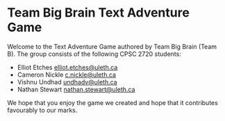 # Team Big Brain Text Adventure Game

Welcome to the Text Adventure Game authored by Team Big Brain (Team B). The group consists of the following CPSC 2720 students:

* Elliot Etches <elliot.etches@uleth.ca>
* Cameron Nickle <c.nickle@uleth.ca>
* Vishnu Undhad <undhadv@uleth.ca>
* Nathan Stewart <nathan.stewart@uleth.ca>

We hope that you enjoy the game we created and hope that it contributes favourably to our marks.
